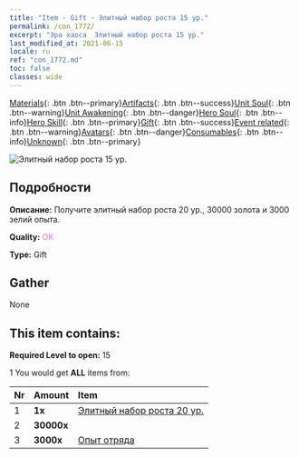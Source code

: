 ```yaml
---
title: "Item - Gift - Элитный набор роста 15 ур."
permalink: /con_1772/
excerpt: "Эра хаоса  Элитный набор роста 15 ур."
last_modified_at: 2021-06-15
locale: ru
ref: "con_1772.md"
toc: false
classes: wide
---
```

 [Materials](/ItemsRU/){: .btn .btn--primary}[Artifacts](/ItemsRU/Artifacts/){: .btn .btn--success}[Unit Soul](/ItemsRU/UnitSoul/){: .btn .btn--warning}[Unit Awakening](/ItemsRU/UnitAwakening/){: .btn .btn--danger}[Hero Soul](/ItemsRU/HeroSoul/){: .btn .btn--info}[Hero Skill](/ItemsRU/HeroSkill/){: .btn .btn--primary}[Gift](/ItemsRU/Gift/){: .btn .btn--success}[Event related](/ItemsRU/Events/){: .btn .btn--warning}[Avatars](/ItemsRU/Avatars/){: .btn .btn--danger}[Consumables](/ItemsRU/Consumables/){: .btn .btn--info}[Unknown](/ItemsRU/Unknown/){: .btn .btn--primary}

 ![Элитный набор роста 15 ур.](/images/t/i_907220.png)

## Подробности
 **Описание:** Получите элитный набор роста 20 ур., 30000 золота и 3000 зелий опыта.

 **Quality:** <span style="color: #DA70D6">OK</span>

 **Type:** Gift

## Gather

  None

## This item contains:

 **Required Level to open:** 15

 1 You would get **ALL** items  from:

  | Nr | Amount |     Item    |
  |:---|:-------|:------------|
  | 1 |  **1x** | [Элитный набор роста 20 ур.](/ItemsRU/con_1773/) |  | 
  | 2 |  **30000x** | <i class="fas fa-coins"/> |  | 
  | 3 |  **3000x** | [Опыт отряда](/ItemsRU/con_902/) |  | 
